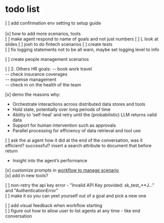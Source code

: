 # todo list
[ ] add confirmation env setting to setup guide <br />
 <br />
[x] how to add more scenarios, tools <br />
[ ] make agent respond to name of goals and not just numbers
[ ] L look at slides
[ ] josh to do fintech scenarios
[ ] create tests<br />
[ ] fix logging statements not to be all warn, maybe set logging level to info

[ ] create people management scenarios <br />

[ ] 2. Others HR goals:
-- book work travel <br />
-- check insurance coverages <br />
-- expense management <br />
-- check in on the health of the team <br />

[x] demo the reasons why: <br />
- Orchestrate interactions across distributed data stores and tools <br />
- Hold state, potentially over long periods of time <br />
- Ability to ‘self-heal’ and retry until the (probabilistic) LLM returns valid data <br />
- Support for human intervention such as approvals <br />
- Parallel processing for efficiency of data retrieval and tool use <br />

[ ] ask the ai agent how it did at the end of the conversation, was it efficient? successful? insert a search attribute to document that before return
- Insight into the agent’s performance <br />

[x] customize prompts in [workflow to manage scenario](./workflows/tool_workflow.py)<br />
[x] add in new tools? <br />

[ ] non-retry the api key error - "Invalid API Key provided: sk_test_**J..." and "AuthenticationError" <br />
[ ] make it so you can yeet yourself out of a goal and pick a new one <br />

[ ] add visual feedback when workflow starting <br />
[ ] figure out how to allow user to list agents at any time - like end conversation <br />